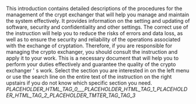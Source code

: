 This introduction contains detailed descriptions of the procedures for the management of the crypt exchanger that will help you manage and maintain the system effectively. It provides information on the setting and updating of software, security and confidentiality and other settings. The correct use of the instruction will help you to reduce the risks of errors and data loss, as well as to ensure the security and reliability of the operations associated with the exchange of cryptation. Therefore, if you are responsible for managing the crypto exchanger, you should consult the instruction and apply it to your work. This is a necessary document that will help you to perform your duties effectively and guarantee the quality of the crypto exchanger &apos; s work. Select the section you are interested in on the left menu or use the search line on the entire text of the instruction on the right upstairs if you do not know which specific section you need. _PLACEHOLDER_HTML_TAG_0___PLACEHOLDER_HTML_TAG_1_PLACEHOLDER_HTML_TAG_2_PLACEHOLDER_TMTER_TAG_TAG_3_</figure>